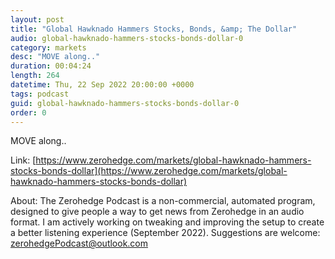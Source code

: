 ```yaml
---
layout: post
title: "Global Hawknado Hammers Stocks, Bonds, &amp; The Dollar"
audio: global-hawknado-hammers-stocks-bonds-dollar-0
category: markets
desc: "MOVE along.."
duration: 00:04:24
length: 264
datetime: Thu, 22 Sep 2022 20:00:00 +0000
tags: podcast
guid: global-hawknado-hammers-stocks-bonds-dollar-0
order: 0
---
```

MOVE along..

Link: [https://www.zerohedge.com/markets/global-hawknado-hammers-stocks-bonds-dollar](https://www.zerohedge.com/markets/global-hawknado-hammers-stocks-bonds-dollar)

About: The Zerohedge Podcast is a non-commercial, automated program, designed to give people a way to get news from Zerohedge in an audio format.  I am actively working on tweaking and improving the setup to create a better listening experience (September 2022).  Suggestions are welcome: [zerohedgePodcast@outlook.com](mailto:zerohedgePodcast@outlook.com)